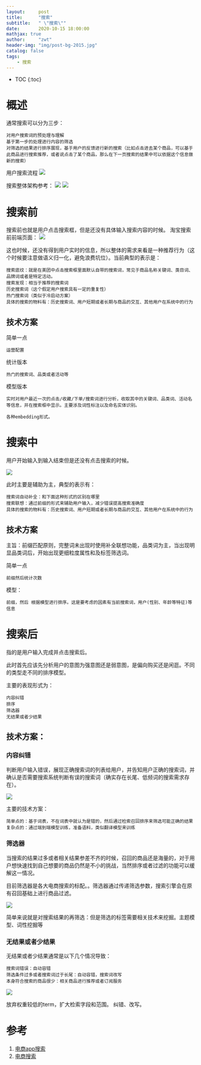 ```yaml
---
layout:     post
title:      "搜索"
subtitle:   " \"搜索\""
date:       2020-10-15 18:00:00
mathjax: true
author:     "zwt"
header-img: "img/post-bg-2015.jpg"
catalog: false
tags:
    - 搜索
---
```

* TOC
{:toc}

# 概述

通常搜索可以分为三步：
```
对用户搜索词的预处理与理解
基于第一步的处理进行内容的筛选
对筛选的结果进行排序展现，基于用户的反馈进行新的搜索（比如点击进去某个商品，可以基于此商品进行搜索推荐，或者说点击了某个商品，那么在下一页搜索的结果中可以依据这个信息做新的搜索）
```

用户搜索流程
![](https://zwt0204.github.io//img/搜索.jpg)

搜索整体架构参考：
![](https://zwt0204.github.io//img/搜索1.jpg)
![](https://zwt0204.github.io//img/搜索2.jpg)

# 搜索前

搜索前也就是用户点击搜索框，但是还没有具体输入搜索内容的时候。
淘宝搜索前前端页面：
![](https://zwt0204.github.io//img/搜索3.jpg)

这也时候，还没有得到用户实时的信息，所以整体的需求来看是一种推荐行为（这个时候要注意做语义归一化，避免浪费坑位）。当前典型的表示是：
```
搜索底纹：就是在美团中点击搜索框里面默认自带的搜索词，常见于商品名称关键词、类目词、品牌词或者是特定活动。
搜索发现：相当于推荐的搜索词
历史搜索词（这个假定用户搜索具有一定的重复性）
热门搜索词（类似于冷启动方案）
具体的搜索的物料有：历史搜索词、用户短期或者长期与商品的交互、其他用户在系统中的行为
```

## 技术方案

简单一点
```
运营配置
```
统计版本
```
热门的搜索词、品类或者活动等
```
模型版本
```
实时对用户最近一次的点击/收藏/下单/搜索词进行分析，收取其中的关键词、品类词、活动名等信息，并在搜索框中显示。主要涉及词性标注以及命名实体识别。

各种embedding形式。
```

# 搜索中

用户开始输入到输入结束但是还没有点击搜索的时候。

![](https://zwt0204.github.io//img/搜索4.jpg)

此时主要是辅助为主，典型的表示有：
```
搜索词自动补全：和下面这种形式的区别在哪里
搜索联想：通过前缀的形式来辅助用户输入，减少错误提高搜索准确度
具体的搜索的物料有：历史搜索词、用户短期或者长期与商品的交互、其他用户在系统中的行为
```

## 技术方案

主旨：前缀匹配原则，完整词未出现时使用补全联想功能，品类词为主，当出现明显品类词后，开始出现更细粒度属性和及标签筛选词。

简单一点
```
前缀然后统计次数
```
模型：
```
前缀，然后 根据模型进行排序。这是要考虑的因素有当前搜索词，用户(性别、年龄等特征)等信息
```

# 搜索后

指的是用户输入完成并点击搜索后。

此时首先应该先分析用户的意图为强意图还是弱意图，是偏向购买还是闲逛。不同的类型走不同的排序模型。

主要的表现形式为：
```
内容纠错
排序
筛选器
无结果或者少结果
```

## 技术方案：

### 内容纠错
判断用户输入错误，展现正确搜索词的列表给用户，并告知用户正确的搜索词，并确认是否需要搜索系统判断有误的搜索词（确实存在长尾、低频词的搜索需求存在）。

![](https://zwt0204.github.io//img/搜索5.jpg)

主要的技术方案：
```
简单点的：基于词表，不在词表中就认为是错的，然后通过检索召回排序来筛选可能正确的结果
复杂点的：通过端到端模型训练，准备语料，类似翻译模型来训练
```

### 筛选器

当搜索的结果过多或者相关结果参差不齐的时候，召回的商品还是海量的，对于用户想快速找到自己想要的商品仍然是不小的挑战，当然排序或者过滤的功能可以缓解这一情况。

目前筛选器是各大电商搜索的标配。。筛选器通过传递筛选参数，搜索引擎会在原有召回基础上进行商品过滤。

![](https://zwt0204.github.io//img/搜索6.jpg)

简单来说就是对搜索结果的再筛选：但是筛选的标签需要相关技术来挖掘。主题模型、词性挖掘等

### 无结果或者少结果

无结果或者少结果通常是以下几个情况导致：
```
搜索词错误：自动容错
筛选条件过多或者搜索词过于长尾：自动容错，搜索词改写
本身符合搜索的商品很少：相关商品进行推荐或者订阅服务
```
![](https://zwt0204.github.io//img/搜索7.jpg)

放弃权重较低的term，扩大检索字段和范围。
纠错、改写。

# 参考

1. [电商app搜索](https://zhuanlan.zhihu.com/p/260679690)
2. [电商搜索](https://zhuanlan.zhihu.com/p/50919931)